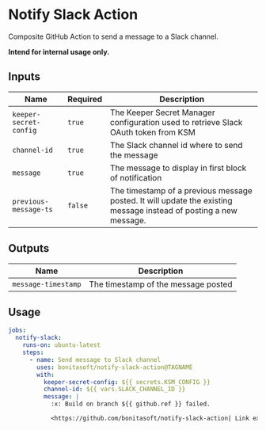 # Notify Slack Action

Composite GitHub Action to send a message to a Slack channel.

**Intend for internal usage only.**

## Inputs

| Name                   | Required | Description                                                                                                       |
| ---------------------- | -------- | ----------------------------------------------------------------------------------------------------------------- |
| `keeper-secret-config` | `true`   | The Keeper Secret Manager configuration used to retrieve Slack OAuth token from KSM                               |
| `channel-id`           | `true`   | The Slack channel id where to send the message                                                                    |
| `message`              | `true`   | The message to display in first block of notification                                                             |
| `previous-message-ts`  | `false`  | The timestamp of a previous message posted. It will update the existing message instead of posting a new message. |

## Outputs

| Name                | Description                         |
| ------------------- | ----------------------------------- |
| `message-timestamp` | The timestamp of the message posted |

## Usage

```yaml
jobs:
  notify-slack:
    runs-on: ubuntu-latest
    steps:
      - name: Send message to Slack channel
        uses: bonitasoft/notify-slack-action@TAGNAME
        with:
          keeper-secret-config: ${{ secrets.KSM_CONFIG }}
          channel-id: ${{ vars.SLACK_CHANNEL_ID }}
          message: |
            :x: Build on branch ${{ github.ref }} failed.

            <https://github.com/bonitasoft/notify-slack-action| Link example>
```
